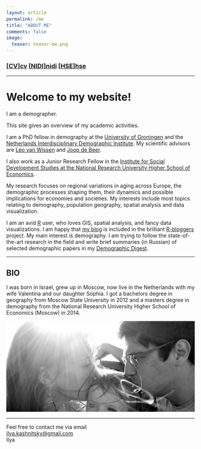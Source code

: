 ```yaml
---
layout: article
permalink: /me
title: "ABOUT ME"
comments: false
image:
  teaser: teaser-me.png
---
```


### [[CV]][cv] [[NIDI]][nidi] [[HSE]][hse]

***

# Welcome to my website!

I am a demographer.

This site gives an overview of my academic activities.

I am a PhD fellow in demography at the [University of Groningen][1] and the [Netherlands Interdisciplinary Demographic Institute][2]. My scientific advisors are [Leo van Wissen][3] and [Joop de Beer][4]. 

I also work as a Junior Research Fellow in the [Institute for Social Development Studies at the National Research University Higher School of Economics][5]. 

My research focuses on regional variations in aging across Europe,  the demographic processes shaping them, their dynamics and possible implications for economies and societies. My interests include most topics relating to demography, population geography, spatial analysis and data visualization.

I am an avid [R](https://cran.r-project.org) user, who loves GIS, spatial analysis, and fancy data visualizations. I am happy that [my blog](/) is included in the brilliant [R-bloggers](https://www.r-bloggers.com) project. My main interest is demography. I am trying to follow the state-of-the-art research in the field and write brief summaries (in Russian) of selected demographic papers in my [Demographic Digest](/dd). 

***

## BIO 

I was born in Israel, grew up in Moscow, now live in the Netherlands with my wife Valentina and our daughter Sophia. I got a bachelors degree in geography from Moscow State University in 2012 and a masters degree in demography from the National Research University Higher School of Economics (Moscow) in 2014. 

![us](/images/our-photo.jpg)

***
Feel free to contact me via email  
ilya.kashnitsky@gmail.com  
Ilya  


[cv]: https://ikashnitsky.github.io/doc/cv/1806-cv-ikashnitsky.pdf
[nidi]: http://nidi.nl/en/staff/overview/kashnitsky
[hse]: https://www.hse.ru/en/staff/ikashnitsky
[1]: http://www.rug.nl
[2]: http://nidi.nl/en
[3]: http://nidi.nl/en/staff/overview/vanwissen
[4]: http://nidi.nl/en/staff/overview/debeer
[5]: https://isp.hse.ru/en/
[6]: https://sites.google.com/site/ikashnitsky/home